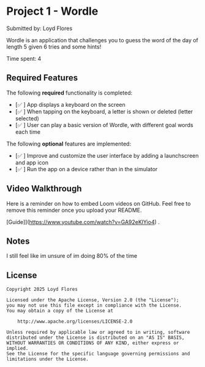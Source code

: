# Project 1 - Wordle

Submitted by: Loyd Flores

Wordle is an application that challenges you to guess the word of the day of length 5 given 6 tries and some hints!

Time spent: 4 

## Required Features

The following **required** functionality is completed:

- [✅ ] App displays a keyboard on the screen
- [✅ ] When tapping on the keyboard, a letter is shown or deleted (letter selected)
- [✅ ] User can play a basic version of Wordle, with different goal words each time

The following **optional** features are implemented:

- [✅ ] Improve and customize the user interface by adding a launchscreen and app icon
- [✅ ] Run the app on a device rather than in the simulator 

## Video Walkthrough

Here is a reminder on how to embed Loom videos on GitHub. Feel free to remove this reminder once you upload your README. 

[Guide]](https://www.youtube.com/watch?v=GA92eKlYio4) .


## Notes
I still feel like im unsure of im doing 80% of the time 

## License

    Copyright 2025 Loyd Flores

    Licensed under the Apache License, Version 2.0 (the "License");
    you may not use this file except in compliance with the License.
    You may obtain a copy of the License at

        http://www.apache.org/licenses/LICENSE-2.0

    Unless required by applicable law or agreed to in writing, software
    distributed under the License is distributed on an "AS IS" BASIS,
    WITHOUT WARRANTIES OR CONDITIONS OF ANY KIND, either express or implied.
    See the License for the specific language governing permissions and
    limitations under the License.
